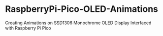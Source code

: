# RaspberryPi-Pico-OLED-Animations
Creating Animations on SSD1306 Monochrome OLED Display Interfaced with Raspberry Pi Pico
